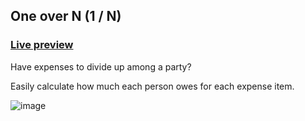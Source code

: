 ## One over N (1 / N)

### [Live preview](https://leemun1.github.io/one-over-n/)

Have expenses to divide up among a party?

Easily calculate how much each person owes for each expense item.

![image](https://user-images.githubusercontent.com/17537040/204681108-f114fe0c-7433-43ae-a817-4e9e2ab63e41.png)

